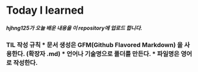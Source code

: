 <h1>Today I learned

<h5>hjhng125가 오늘 배운 내용을 이 repository에 업로드 합니다.

<h3>TIL 작성 규칙
   * 문서 생성은 GFM(Github Flavored Markdown) 을 사용한다. (확장자 .md)
   * 언어나 기술명으로 폴더를 만든다.
   * 파일명은 영어로 작성한다.
   

